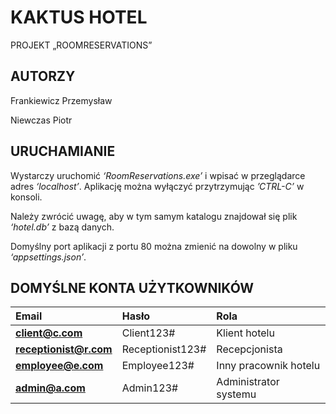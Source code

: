 ﻿# KAKTUS HOTEL

PROJEKT „ROOMRESERVATIONS”
## AUTORZY
Frankiewicz Przemysław

Niewczas Piotr
## URUCHAMIANIE
Wystarczy uruchomić *‘RoomReservations.exe’* i wpisać w przeglądarce adres *‘localhost’*.  Aplikację można wyłączyć przytrzymując *’CTRL-C’* w konsoli.

Należy zwrócić uwagę, aby w tym samym katalogu znajdował się plik *‘hotel.db’* z bazą danych.

Domyślny port aplikacji z portu 80 można zmienić na dowolny w pliku *‘appsettings.json’*.
## DOMYŚLNE KONTA UŻYTKOWNIKÓW

|**Email**|**Hasło**|**Rola**|
| :- | :- | :- |
|**client@c.com**|Client123#|Klient hotelu|
|**receptionist@r.com**|Receptionist123#|Recepcjonista|
|**employee@e.com**|Employee123#|Inny pracownik hotelu|
|**admin@a.com**|Admin123#|Administrator systemu|

